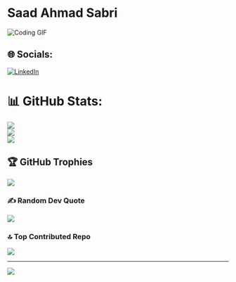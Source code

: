 # Saad Ahmad Sabri

![Coding GIF](https://user-images.githubusercontent.com/5713670/87202985-820dcb80-c2b6-11ea-9f56-7ec461c497c3.gif)

## 🌐 Socials:
[![LinkedIn](https://img.shields.io/badge/LinkedIn-%230077B5.svg?logo=linkedin&logoColor=white)](https://linkedin.com/in/saadahmadsabri) 

# 📊 GitHub Stats:
![](https://github-readme-stats.vercel.app/api?username=SaadASTheDev&theme=dark&hide_border=false&include_all_commits=true&count_private=true)<br/>
![](https://github-readme-streak-stats.herokuapp.com/?user=SaadASTheDev&theme=dark&hide_border=false)<br/>
![](https://github-readme-stats.vercel.app/api/top-langs/?username=SaadASTheDev&theme=dark&hide_border=false&include_all_commits=true&count_private=true&layout=compact)

## 🏆 GitHub Trophies
![](https://github-profile-trophy.vercel.app/?username=SaadASTheDev&theme=radical&no-frame=false&no-bg=true&margin-w=4)

### ✍️ Random Dev Quote
![](https://quotes-github-readme.vercel.app/api?type=horizontal&theme=radical)

### 🔝 Top Contributed Repo
![](https://github-contributor-stats.vercel.app/api?username=SaadASTheDev&limit=5&theme=dark&combine_all_yearly_contributions=true)

---
[![](https://visitcount.itsvg.in/api?id=SaadASTheDev&icon=0&color=0)](https://visitcount.itsvg.in)

<!-- Proudly created with GPRM ( https://gprm.itsvg.in ) -->
